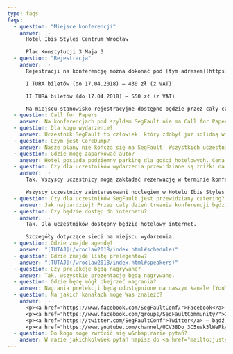 ```yaml
---
type: faqs
faqs:
  - question: "Miejsce konferencji"
    answer: |-
      Hotel Ibis Styles Centrum Wrocław

      Plac Konstytucji 3 Maja 3
  - question: "Rejestracja"
    answer: |-
      Rejestracji na konferencję można dokonać pod [tym adresem](https://segfault-wroclaw-2018.konfeo.com/pl/groups)

      I TURA biletów (do 17.04.2018) – 430 zł (z VAT)

      II TURA biletów (do 17.04.2018) – 550 zł (z VAT)

      Na miejscu stanowisko rejestracyjne dostępne będzie przez cały czas trwania konferencji. Każdy uczestnik po okazaniu dokumentu tożsamości otrzyma identyfikator uprawniający do korzystania z wykładów, przerw kawowych, lunchu oraz wszystkich innych aktywności przewidzianych w tym dniu.
  - question: Call for Papers
    answer: Na konferencjach pod szyldem SegFault nie ma Call for Papers. Stawiamy na precyzyjny dobór nazwisk oraz tematów.
  - question: Dla kogo wydarzenie?
    answer: Uczestnik SegFault to człowiek, który zdobył już solidną wiedzę i&nbsp;praktykę w projektach oraz posiada ponad 3 lata doświadczenia. To osoba, która znalazła się na zawodowym rozdrożu. Która rozumie, że codzienna praca to nie tylko skupienie się przemijających trendach, ale przede wszystkim oparcie się na solidnych, niezmiennych podstawach.
  - question: Czym jest CoreDump?
    answer: Nasze plany nie kończą się na SegFault! Wszystkich uczestników lokalnych edycji SegFault zaprosimy do Krakowa, by jesienią spotkać się na kulminacji sezonu, czyli CoreDump. CoreDump to wydarzenie będące klamrą spinającą cały rok SegFault. CoreDump to o wiele bardziej zaawansowany poziom poruszanych tematów i miejsce na odszukanie inspiracji.
  - question: Gdzie mogę zaparkować auto?
    answer: Hotel posiada podziemny parking dla gości hotelowych. Cena za dzień postoju dla uczestników konferencji to 40 zł netto.
  - question: Czy dla uczestników wydarzenia przewidziane są zniżki na nocleg w Hotelu Ibis Styles Centrum Wrocław?
    answer: |-
      Tak. Wszyscy uczestnicy mogą zakładać rezerwację w terminie konferencji według preferencyjnych cen przez bezpośredni kontakt z hotelem. Niestety nie jest to możliwe przez portale pośredniczące.

      Wszyscy uczestnicy zainteresowani noclegiem w Hotelu Ibis Styles Centrum Wrocław mogą liczyć na 10% rabatu od obowiązującej ceny dnia kontaktując się bezpośrednio z hotelem pod adresem podając przy rezerwacji hasło: Symentis.
  - question: Czy dla uczestników SegFault jest przewidziany catering?
    answer: Jak najbardziej! Przez cały dzień trwania konferencji będzie przerwa kawowa w strefie wystawienniczej. Lunch w formie bufetu serwowany będzie w hotelowej restauracji
  - question: Czy będzie dostęp do internetu?
    answer: |-
      Tak. Dla uczestników dostępny będzie hotelowy internet.

      Szczegóły dotyczące sieci na miejscu wydarzenia.
  - question: Gdzie znajdę agendę?
    answer: "[TUTAJ](/wroclaw2018/index.html#schedule)"
  - question: Gdzie znajdę listę prelegentów?
    answer: "[TUTAJ](/wroclaw2018/index.html#speakers)"
  - question: Czy prelekcje będą nagrywane?
    answer: Tak, wszystkie prezentacje będą nagrywane.
  - question: Gdzie będę mógł obejrzeć nagrania?
    answer: Nagrania prelekcji będą udostępnione na naszym kanale [YouTube](https://www.youtube.com/channel/UCV38Do_3C5uVk3lWePkyxTA). Śledź nasze social media, będziemy informować za ich pośrednictwem o publikacji.
  - question: Na jakich kanałach mogę Was znaleźć?
    answer: |-
      <p><a href="https://www.facebook.com/SegFaultConf/">Facebook</a> – fanpage</p>
      <p><a href="https://www.facebook.com/groups/SegFaultCommunity/">Grupa Segfault Community</a>  – zapraszamy do dołączania!</p>
      <p><a href="https://twitter.com/SegFaultConf">Twitter</a> – bądź na bieżąco</p>
      <p><a href="https://www.youtube.com/channel/UCV38Do_3C5uVk3lWePkyxTA">Kanał YouTube </a>– tutaj publikowane będą materiały filmowe pokonferencyjne</p>
  - question: Do kogo mogę zwrócić się w&nbsp;razie pytań?
    answer: W razie jakichkolwiek pytań napisz do <a href="mailto:justyna.bien89@gmail.com">Justyny</a> albo zadzwoń <a href="tel:0048533600164">+48 533 600 164</a>.
---
```

